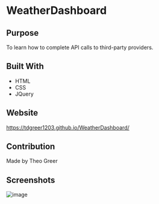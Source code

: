 # WeatherDashboard
 
## Purpose

To learn how to complete API calls to third-party providers.  

## Built With

* HTML
* CSS
* JQuery

## Website

https://tdgreer1203.github.io/WeatherDashboard/

## Contribution

Made by Theo Greer

## Screenshots

![image](https://user-images.githubusercontent.com/3397997/180596951-42ca14db-4f99-4325-95b8-59d868db75d8.png)
